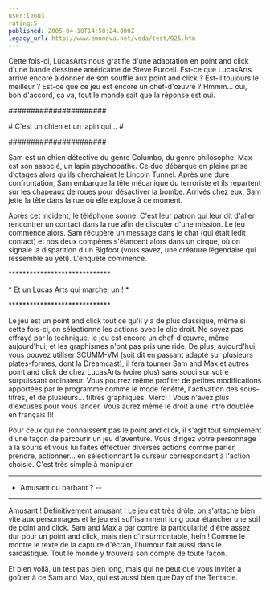 ```yaml
---
user:leo03
rating:5
published: 2005-04-18T14:58:24.000Z
legacy_url: http://www.emunova.net/veda/test/925.htm
---
```

Cette fois-ci, LucasArts nous gratifie d'une adaptation en point and click d'une bande dessinée américaine de Steve Purcell. Est-ce que LucasArts arrive encore à donner de son souffle aux point and click ? Est-il toujours le meilleur ? Est-ce que ce jeu est encore un chef-d'œuvre ? Hmmm... oui, bon d'accord, ça va, tout le monde sait que la réponse est oui.  

  

\#\#\#\#\#\#\#\#\#\#\#\#\#\#\#\#\#\#\#\#\#\#  

\# C'est un chien et un lapin qui... \#  

\#\#\#\#\#\#\#\#\#\#\#\#\#\#\#\#\#\#\#\#\#\#  

Sam est un chien détective du genre Columbo, du genre philosophe. Max est son associé, un lapin psychopathe. Ce duo débarque en pleine prise d'otages alors qu'ils cherchaient le Lincoln Tunnel. Après une dure confrontation, Sam embarque la tête mécanique du terroriste et ils repartent sur les chapeaux de roues pour désactiver la bombe. Arrivés chez eux, Sam jette la tête dans la rue où elle explose à ce moment.  

  

Après cet incident, le téléphone sonne. C'est leur patron qui leur dit d'aller rencontrer un contact dans la rue afin de discuter d'une mission. Le jeu commence alors. Sam récupère un message dans le chat (qui était ledit contact) et nos deux compères s'élancent alors dans un cirque, où on signale la disparition d'un Bigfoot (vous savez, une créature légendaire qui ressemble au yéti). L'enquête commence.  

  

\*\*\*\*\*\*\*\*\*\*\*\*\*\*\*\*\*\*\*\*\*\*\*\*\*\*\*\*\*  

\* Et un Lucas Arts qui marche, un ! \*  

\*\*\*\*\*\*\*\*\*\*\*\*\*\*\*\*\*\*\*\*\*\*\*\*\*\*\*\*\*  

Le jeu est un point and click tout ce qu'il y a de plus classique, même si cette fois-ci, on sélectionne les actions avec le clic droit. Ne soyez pas effrayé par la technique, le jeu est encore un chef-d'œuvre, même aujourd'hui, et les graphismes n'ont pas pris une ride. De plus, aujourd'hui, vous pouvez utiliser SCUMM-VM (soit dit en passant adapté sur plusieurs plates-formes, dont la Dreamcast), il fera tourner Sam and Max et autres point and click de chez LucasArts (voire plus) sans souci sur votre surpuissant ordinateur. Vous pourrez même profiter de petites modifications apportées par le programme comme le mode fenêtré, l'activation des sous-titres, et de plusieurs... filtres graphiques. Merci ! Vous n'avez plus d'excuses pour vous lancer. Vous aurez même le droit à une intro doublée en français !!!  

  

Pour ceux qui ne connaissent pas le point and click, il s'agit tout simplement d'une façon de parcourir un jeu d'aventure. Vous dirigez votre personnage à la souris et vous lui faites effectuer diverses actions comme parler, prendre, actionner... en sélectionnant le curseur correspondant à l'action choisie. C'est très simple à manipuler.  

  

-----------------------------  

- Amusant ou barbant ? --  

-----------------------------  

Amusant ! Définitivement amusant ! Le jeu est très drôle, on s'attache bien vite aux personnages et le jeu est suffisamment long pour étancher une soif de point and click. Sam and Max a par contre la particularité d'être assez dur pour un point and click, mais rien d'insurmontable, hein ! Comme le montre le texte de la capture d'écran, l'humour fait aussi dans le sarcastique. Tout le monde y trouvera son compte de toute façon.  

  

Et bien voilà, un test pas bien long, mais qui ne peut que vous inviter à goûter à ce Sam and Max, qui est aussi bien que Day of the Tentacle.